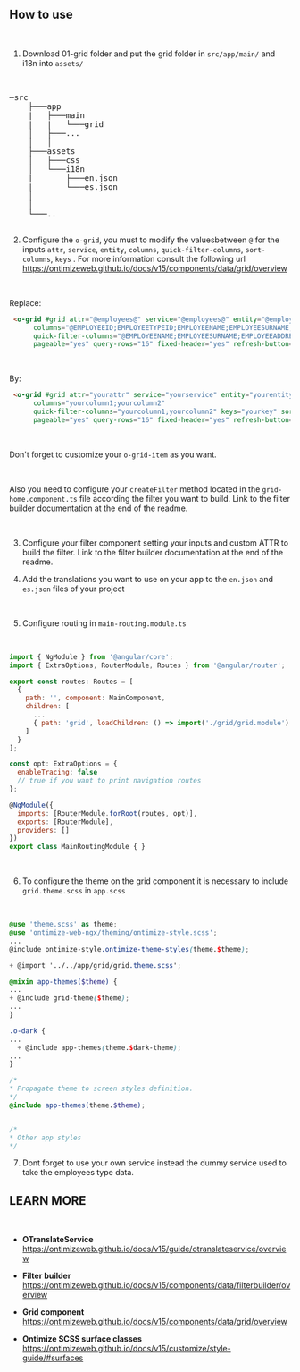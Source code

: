 ## How to use

<br/>

1. Download 01-grid folder and put the grid folder in `src/app/main/` and i18n into `assets/`

<br/>

<pre>
─src
    ├───app
    |   ├───main
    |   |   └───grid
    │   ├───...
    │   │
    ├───assets
    │   ├───css
    │   └───i18n
    |       ├───en.json
    |       └───es.json
    │
    │
    └───..

</pre>

2. Configure the `o-grid`, you must to modify the values ​​between `@` for the inputs `attr`, `service`, `entity`, `columns`, `quick-filter-columns`, `sort-columns`, `keys` . For more information consult the following url https://ontimizeweb.github.io/docs/v15/components/data/grid/overview

<br/>

Replace:
```html
 <o-grid #grid attr="@employees@" service="@employees@" entity="@employee@"
      columns="@EMPLOYEEID;EMPLOYEETYPEID;EMPLOYEENAME;EMPLOYEESURNAME;EMPLOYEEADDRESS;EMPLOYEESTARTDATE;EMPLOYEEEMAIL;OFFICEID;EMPLOYEEPHOTO;EMPLOYEEPHONE;NAME@"
      quick-filter-columns="@EMPLOYEENAME;EMPLOYEESURNAME;EMPLOYEEADDRESS;EMPLOYEEEMAIL;OFFICEID@" keys="@EMPLOYEEID@" sort-columns="@EMPLOYEESURNAME@"
      pageable="yes" query-rows="16" fixed-header="yes" refresh-button="no" gutter-size="18px" detail-mode="none">
```

<br/>

By:
```html
 <o-grid #grid attr="yourattr" service="yourservice" entity="yourentity"
      columns="yourcolumn1;yourcolumn2"
      quick-filter-columns="yourcolumn1;yourcolumn2" keys="yourkey" sort-columns="yourcolumn"
      pageable="yes" query-rows="16" fixed-header="yes" refresh-button="no" gutter-size="18px" detail-mode="none">
```
<br/>

Don't forget to customize your `o-grid-item` as you want.

<br/>

Also you need to configure your `createFilter` method located in the `grid-home.component.ts` file according the filter you want to build. Link to the filter builder documentation at the end of the readme.

<br/>

3. Configure your filter component setting your inputs and custom ATTR to build the filter. Link to the filter builder documentation at the end of the readme.

4. Add the translations you want to use on your app ​​to the `en.json` and `es.json` files of your project

<br/>

5. Configure routing in `main-routing.module.ts`

<br/>

```js
import { NgModule } from '@angular/core';
import { ExtraOptions, RouterModule, Routes } from '@angular/router';

export const routes: Routes = [
  {
    path: '', component: MainComponent,
    children: [
      ...
      { path: 'grid', loadChildren: () => import('./grid/grid.module').then(m => m.GridModule) }
    ]
  }
];

const opt: ExtraOptions = {
  enableTracing: false
  // true if you want to print navigation routes
};

@NgModule({
  imports: [RouterModule.forRoot(routes, opt)],
  exports: [RouterModule],
  providers: []
})
export class MainRoutingModule { }
```

<br/>

6. To configure the theme on the grid component it is necessary to include `grid.theme.scss` in `app.scss`

<br/>

```scss
@use 'theme.scss' as theme;
@use 'ontimize-web-ngx/theming/ontimize-style.scss';
...
@include ontimize-style.ontimize-theme-styles(theme.$theme);

+ @import '../../app/grid/grid.theme.scss';

@mixin app-themes($theme) {
...
+ @include grid-theme($theme);
...
}

.o-dark {
...
  + @include app-themes(theme.$dark-theme);
...
}

/*
* Propagate theme to screen styles definition.
*/
@include app-themes(theme.$theme);


/*
* Other app styles
*/

```

7. Dont forget to use your own service instead the dummy service used to take the employees type data.

## LEARN MORE

<br/>

* **OTranslateService** https://ontimizeweb.github.io/docs/v15/guide/otranslateservice/overview

* **Filter builder** https://ontimizeweb.github.io/docs/v15/components/data/filterbuilder/overview

* **Grid component** https://ontimizeweb.github.io/docs/v15/components/data/grid/overview

* **Ontimize SCSS surface classes** https://ontimizeweb.github.io/docs/v15/customize/style-guide/#surfaces

